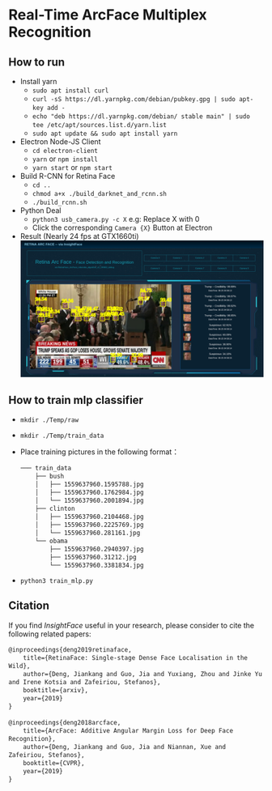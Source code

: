 
# Real-Time ArcFace Multiplex Recognition

## How to run

* Install yarn
  * `sudo apt install curl`
  * `curl -sS https://dl.yarnpkg.com/debian/pubkey.gpg | sudo apt-key add -`
  * `echo "deb https://dl.yarnpkg.com/debian/ stable main" | sudo tee /etc/apt/sources.list.d/yarn.list`
  * `sudo apt update && sudo apt install yarn`
* Electron Node-JS Client
  * `cd electron-client`
  * `yarn` or `npm install`
  * `yarn start` or `npm start`
* Build R-CNN for Retina Face
  * `cd ..`
  * `chmod a+x ./build_darknet_and_rcnn.sh`
  * `./build_rcnn.sh`
* Python Deal
  * `python3 usb_camera.py -c X` e.g: Replace X with 0
  * Click the corresponding `Camera {X}` Button at Electron
* Result (Nearly 24 fps at GTX1660ti)
  ![ArcFace Demo](./Media/result.png)

## How to train mlp classifier

* `mkdir ./Temp/raw`
* `mkdir ./Temp/train_data`
* Place training pictures in the following format：

    ```shell
    ─── train_data
        ├── bush
        │   ├── 1559637960.1595788.jpg
        │   ├── 1559637960.1762984.jpg
        │   └── 1559637960.2001894.jpg
        ├── clinton
        │   ├── 1559637960.2104468.jpg
        │   ├── 1559637960.2225769.jpg
        │   └── 1559637960.281161.jpg
        └── obama
            ├── 1559637960.2940397.jpg
            ├── 1559637960.31212.jpg
            └── 1559637960.3381834.jpg
    ```

* `python3 train_mlp.py`

## Citation

If you find *InsightFace* useful in your research, please consider to cite the following related papers:

```
@inproceedings{deng2019retinaface,
    title={RetinaFace: Single-stage Dense Face Localisation in the Wild},
    author={Deng, Jiankang and Guo, Jia and Yuxiang, Zhou and Jinke Yu and Irene Kotsia and Zafeiriou, Stefanos},
    booktitle={arxiv},
    year={2019}
}

@inproceedings{deng2018arcface,
    title={ArcFace: Additive Angular Margin Loss for Deep Face Recognition},
    author={Deng, Jiankang and Guo, Jia and Niannan, Xue and Zafeiriou, Stefanos},
    booktitle={CVPR},
    year={2019}
}
```
